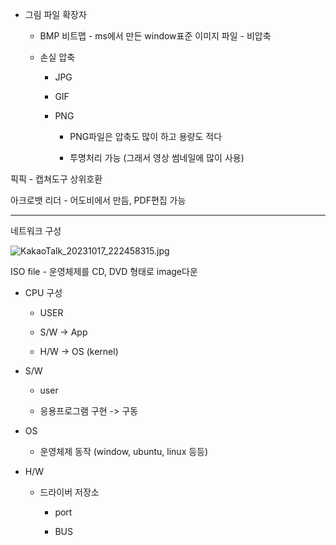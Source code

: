 - 그림 파일 확장자
  
  - BMP 비트맵 - ms에서 만든 window표준 이미지 파일 - 비압축
  
  - 손실 압축
    
    - JPG
    
    - GIF
    
    - PNG
      
      - PNG파일은 압축도 많이 하고 용량도 적다
      
      - 투명처리 가능 (그래서 영상 썸네일에 많이 사용)

픽픽 - 캡쳐도구 상위호환

아크로뱃 리더 - 어도비에서 만듬, PDF편집 가능

---------------------

네트워크 구성

![KakaoTalk_20231017_222458315.jpg](C:\Users\김선호\Documents\필기\사진\KakaoTalk_20231017_222458315.jpg)

ISO file - 운영체제를 CD, DVD 형태로 image다운

- CPU 구성
  
  - USER
  
  - S/W -> App
  
  - H/W -> OS (kernel)

- S/W
  
  - user
  
  - 응용프로그램 구현 -> 구동

- OS
  
  - 운영체제 동작 (window, ubuntu, linux 등등)

- H/W
  
  - 드라이버  저장소
    
    - port
    
    - BUS
